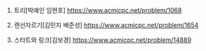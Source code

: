 1. 트리[박예인 임현호]
https://www.acmicpc.net/problem/1068

2. 랜선자르기[김민지 배준성]
https://www.acmicpc.net/problem/1654

3. 스타트와 링크[김보경]
https://www.acmicpc.net/problem/14889

